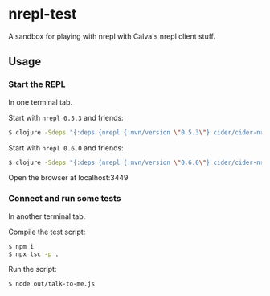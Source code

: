# nrepl-test

A sandbox for playing with nrepl with Calva's nrepl client stuff.

## Usage

### Start the REPL
In one terminal tab.

Start with `nrepl 0.5.3` and friends:
```sh
$ clojure -Sdeps "{:deps {nrepl {:mvn/version \"0.5.3\"} cider/cider-nrepl {:mvn/version \"0.20.0\"} cider/piggieback {:mvn/version \"0.3.10\"} figwheel-sidecar {:mvn/version \"0.5.18\"}}}" -m nrepl.cmdline --middleware "[cider.nrepl/cider-middleware cider.piggieback/wrap-cljs-repl]"
```

Start with `nrepl 0.6.0` and friends:
```sh
$ clojure -Sdeps "{:deps {nrepl {:mvn/version \"0.6.0\"} cider/cider-nrepl {:mvn/version \"0.21.1\"} cider/piggieback {:mvn/version \"0.4.0\"} figwheel-sidecar {:mvn/version \"0.5.18\"}}}" -m nrepl.cmdline --middleware "[cider.nrepl/cider-middleware cider.piggieback/wrap-cljs-repl]"
```


Open the browser at localhost:3449

### Connect and run some tests
In another terminal tab.

Compile the test script:

```sh
$ npm i
$ npx tsc -p .
```

Run the script:
```sh
$ node out/talk-to-me.js
```